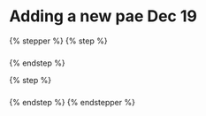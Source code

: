 # Adding a new pae Dec 19

{% stepper %}
{% step %}
###


{% endstep %}

{% step %}
###


{% endstep %}
{% endstepper %}

